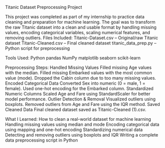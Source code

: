 Titanic Dataset Preprocessing Project

This project was completed as part of my internship to practice data cleaning and preparation for machine learning. The goal was to transform the raw Titanic dataset into a clean and usable format by handling missing values, encoding categorical variables, scaling numerical features, and removing outliers.
Files Included:
Titanic-Dataset.csv – Original/raw Titanic dataset
Titanic-Cleaned.csv – Final cleaned dataset
titanic_data_prep.py – Python script for preprocessing

Tools Used:
Python
pandas
NumPy
matplotlib
seaborn
scikit-learn

Preprocessing Steps:
Handled Missing Values
Filled missing Age values with the median.
Filled missing Embarked values with the most common value (mode).
Dropped the Cabin column due to too many missing values.
Encoded Categorical Data
Converted Sex into numeric (0 = male, 1 = female).
Used one-hot encoding for the Embarked column.
Standardized Numeric Columns
Scaled Age and Fare using StandardScaler for better model performance.
Outlier Detection & Removal
Visualized outliers using boxplots.
Removed outliers from Age and Fare using the IQR method.
Saved Cleaned Data
Final cleaned dataset saved as Titanic-Cleaned (1).csv.

What I Learned:
How to clean a real-world dataset for machine learning
Handling missing values using median and mode
Encoding categorical data using mapping and one-hot encoding
Standardizing numerical data
Detecting and removing outliers using boxplots and IQR
Writing a complete data preprocessing script in Python
